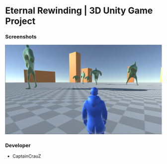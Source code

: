 # Eternal Rewinding | 3D Unity Game Project

### Screenshots
<img src="https://github.com/CapitanCrauZ/ETERNAL-REWINDING/blob/master/media/screenshots/demoV01.png" width="100%" height="70%">

### Developer
- CaptainCrauZ